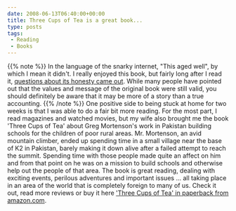 ```yaml
---
date: 2008-06-13T06:40:00+00:00
title: Three Cups of Tea is a great book...
type: posts
tags:
 - Reading
 - Books
---
```

{{% note %}}
In the language of the snarky internet, "This aged well", by which I mean it didn't. I really enjoyed this book, but fairly long after I read it, [questions about its honesty came out](https://www.amazon.com/Three-Cups-Deceit-Humanitarian-ebook/dp/B004XHVOW4). While many people have pointed out that the values and message of the original book were still valid, you should definitely be aware that it may be more of a story than a true accounting.
{{% /note %}}
One positive side to being stuck at home for two weeks is that I was able to do a fair bit more reading. For the most part, I read magazines and watched movies, but my wife also brought me the book 'Three Cups of Tea' about Greg Mortenson's work in Pakistan building schools for the children of poor rural areas. Mr. Mortenson, an avid mountain climber, ended up spending time in a small village near the base of K2 in Pakistan, barely making it down alive after a failed attempt to reach the summit. Spending time with those people made quite an affect on him and from that point on he was on a mission to build schools and otherwise help out the people of that area. The book is great reading, dealing with exciting events, perilous adventures and important issues ... all taking place in an area of the world that is completely foreign to many of us. Check it out, read more reviews or buy it here ['Three Cups of Tea' in paperback from amazon.com](https://www.amazon.com/dp/0143038257?tag=duncanmackenz-20&camp=0&creative=0&linkCode=as1&creativeASIN=0143038257&adid=0V4A0CSRV4GS0GNJ1VY6&).
